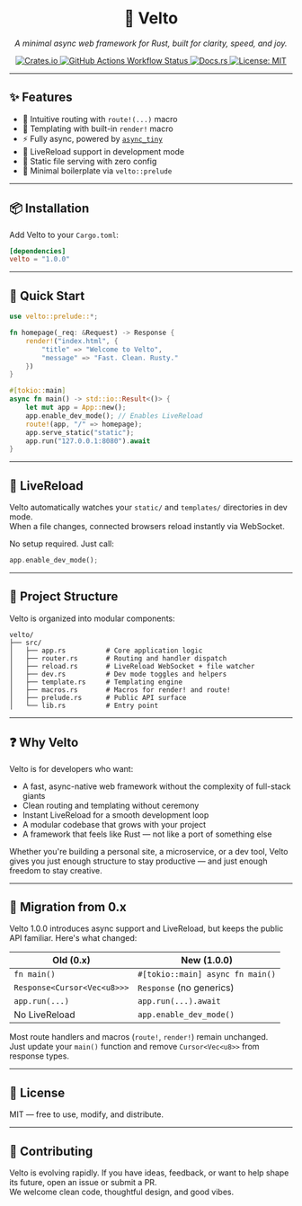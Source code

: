 <p align="center">
  <h1 align="center">🚀 Velto</h1>
  <p align="center">
    <em>A minimal async web framework for Rust, built for clarity, speed, and joy.</em>
  </p>
  <p align="center">
    <a href="https://crates.io/crates/velto">
      <img src="https://img.shields.io/crates/v/velto?style=flat-square" alt="Crates.io">
    </a>
    <a href="https://github.com/Pjdur/velto/actions">
      <img alt="GitHub Actions Workflow Status" src="https://img.shields.io/github/actions/workflow/status/pjdur/velto/.github%2Fworkflows%2Frust.yml?style=flat-square">
    </a>
    <a href="https://docs.rs/velto">
      <img src="https://img.shields.io/docsrs/velto?style=flat-square" alt="Docs.rs">
    </a>
    <a href="https://opensource.org/licenses/MIT">
      <img src="https://img.shields.io/badge/license-MIT-blue.svg?style=flat-square" alt="License: MIT">
    </a>
  </p>
</p>

---

## ✨ Features

- 🧭 Intuitive routing with `route!(...)` macro
- 🧵 Templating with built-in `render!` macro
- ⚡ Fully async, powered by [`async_tiny`](https://crates.io/crates/async_tiny)
- 🔄 LiveReload support in development mode
- 📁 Static file serving with zero config
- 🧠 Minimal boilerplate via `velto::prelude`

---

## 📦 Installation

Add Velto to your `Cargo.toml`:

```toml
[dependencies]
velto = "1.0.0"
```

---

## 🚀 Quick Start

```rust
use velto::prelude::*;

fn homepage(_req: &Request) -> Response {
    render!("index.html", {
        "title" => "Welcome to Velto",
        "message" => "Fast. Clean. Rusty."
    })
}

#[tokio::main]
async fn main() -> std::io::Result<()> {
    let mut app = App::new();
    app.enable_dev_mode(); // Enables LiveReload
    route!(app, "/" => homepage);
    app.serve_static("static");
    app.run("127.0.0.1:8080").await
}
```

---

## 🔄 LiveReload

Velto automatically watches your `static/` and `templates/` directories in dev mode.  
When a file changes, connected browsers reload instantly via WebSocket.

No setup required. Just call:

```rust
app.enable_dev_mode();
```

---

## 🧰 Project Structure

Velto is organized into modular components:

```
velto/
├── src/
│   ├── app.rs          # Core application logic
│   ├── router.rs       # Routing and handler dispatch
│   ├── reload.rs       # LiveReload WebSocket + file watcher
│   ├── dev.rs          # Dev mode toggles and helpers
│   ├── template.rs     # Templating engine
│   ├── macros.rs       # Macros for render! and route!
│   ├── prelude.rs      # Public API surface
│   └── lib.rs          # Entry point
```

---

## ❓ Why Velto

Velto is for developers who want:

- A fast, async-native web framework without the complexity of full-stack giants
- Clean routing and templating without ceremony
- Instant LiveReload for a smooth development loop
- A modular codebase that grows with your project
- A framework that feels like Rust — not like a port of something else

Whether you're building a personal site, a microservice, or a dev tool, Velto gives you just enough structure to stay productive — and just enough freedom to stay creative.

---

## 🔁 Migration from 0.x

Velto 1.0.0 introduces async support and LiveReload, but keeps the public API familiar. Here's what changed:

| Old (0.x)                          | New (1.0.0)                          |
|-----------------------------------|--------------------------------------|
| `fn main()`                       | `#[tokio::main] async fn main()`     |
| `Response<Cursor<Vec<u8>>>`       | `Response` (no generics)             |
| `app.run(...)`                    | `app.run(...).await`                 |
| No LiveReload                     | `app.enable_dev_mode()`              |

Most route handlers and macros (`route!`, `render!`) remain unchanged.  
Just update your `main()` function and remove `Cursor<Vec<u8>>` from response types.

---

## 📄 License

MIT — free to use, modify, and distribute.

---

## 💬 Contributing

Velto is evolving rapidly. If you have ideas, feedback, or want to help shape its future, open an issue or submit a PR.  
We welcome clean code, thoughtful design, and good vibes.
